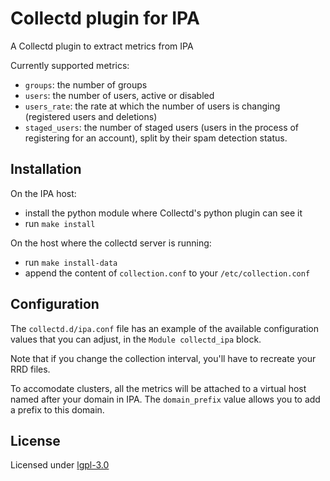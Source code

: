 # Collectd plugin for IPA

A Collectd plugin to extract metrics from IPA

Currently supported metrics:

- `groups`: the number of groups
- `users`: the number of users, active or disabled
- `users_rate`: the rate at which the number of users is changing (registered
  users and deletions)
- `staged_users`: the number of staged users (users in the process of
  registering for an account), split by their spam detection status.


## Installation

On the IPA host:

- install the python module where Collectd's python plugin can see it
- run `make install`

On the host where the collectd server is running:

- run `make install-data`
- append the content of `collection.conf` to your `/etc/collection.conf`


## Configuration

The `collectd.d/ipa.conf` file has an example of the available configuration
values that you can adjust, in the `Module collectd_ipa` block.

Note that if you change the collection interval, you'll have to recreate your
RRD files.

To accomodate clusters, all the metrics will be attached to a virtual host
named after your domain in IPA. The `domain_prefix` value allows you to add a
prefix to this domain.


## License

Licensed under [lgpl-3.0](./LICENSE)
